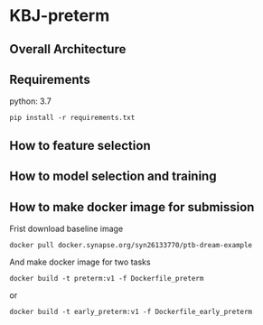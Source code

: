 # KBJ-preterm

## Overall Architecture

## Requirements
python: 3.7
```
pip install -r requirements.txt
```
## How to feature selection

## How to model selection and training

## How to make docker image for submission
Frist download baseline image
```
docker pull docker.synapse.org/syn26133770/ptb-dream-example
```
And make docker image for two tasks
```
docker build -t preterm:v1 -f Dockerfile_preterm
```
or
```
docker build -t early_preterm:v1 -f Dockerfile_early_preterm
```
